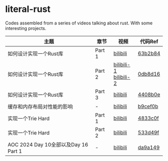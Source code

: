 # literal-rust
Codes assembled from a series of videos talking about rust. With some interesting projects.

| 主题                                 | 章节   | 视频                                                                                                                      | 代码Ref                                                              |
| ------------------------------------ | ------ | ------------------------------------------------------------------------------------------------------------------------- | -------------------------------------------------------------------- |
| 如何设计实现一个Rust库               | Part 1 | [bilibili](https://www.bilibili.com/video/BV1uwtteWE1U/)                                                                  | [63b2b84](https://github.com/wangyingsm/literal-rust/commit/63b2b84) |
| 如何设计实现一个Rust库               | Part 2 | [bilibili-1](https://www.bilibili.com/video/BV1crxxewEhM/)<br/>[bilibili-2](https://www.bilibili.com/video/BV1rsxbezEfj/) | [0db8d16](https://github.com/wangyingsm/literal-rust/commit/0db8d16) |
| 如何设计实现一个Rust库               | Part 3 | [bilibili](https://www.bilibili.com/video/BV12kmLYjEAd/)                                                                  | [4408b0e](https://github.com/wangyingsm/literal-rust/commit/4408b0e) |
| 缓存和内存布局对性能的影响           | -      | [bilibili](https://www.bilibili.com/video/BV1Koy5YTESK/)                                                                  | [b9cef0b](https://github.com/wangyingsm/literal-rust/commit/b9cef0b) |
| 实现一个Trie Hard                    | Part 1 | [bilibili](https://www.bilibili.com/video/BV1ZQmpYpECJ/)                                                                  | [4833c0f](https://github.com/wangyingsm/literal-rust/commit/4833c0f) |
| 实现一个Trie Hard                    | Part 2 | [bilibili](https://www.bilibili.com/video/BV1vhUxYtEiS/)                                                                  | [533d49f](https://github.com/wangyingsm/literal-rust/commit/533d49f) |
| AOC 2024 Day 10全部以及Day 16 Part 1 | -      | [bilibili](https://www.bilibili.com/video/BV1X2kVYTEM4)                                                                   | [da9a149](https://github.com/wangyingsm/literal-rust/commit/da9a149) |